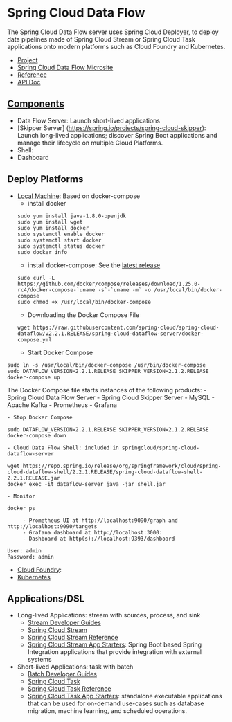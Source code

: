 # Spring Cloud Data Flow
The Spring Cloud Data Flow server uses Spring Cloud Deployer, to deploy data pipelines made of Spring Cloud Stream or Spring Cloud Task applications onto modern platforms such as Cloud Foundry and Kubernetes.
- [Project](https://spring.io/projects/spring-cloud-dataflow)
- [Spring Cloud Data Flow Microsite](https://dataflow.spring.io/getting-started/)
- [Reference](https://docs.spring.io/spring-cloud-dataflow/docs/current/reference/htmlsingle/)
- [API Doc](https://docs.spring.io/spring-cloud-dataflow/docs/current/api/)

## [Components](https://dataflow.spring.io/docs/concepts/architecture/)
- Data Flow Server: Launch short-lived applications
- [Skipper Server] (https://spring.io/projects/spring-cloud-skipper): Launch long-lived applications; discover Spring Boot applications and manage their lifecycle on multiple Cloud Platforms.
- Shell: 
- Dashboard

## Deploy Platforms
- [Local Machine](https://dataflow.spring.io/docs/installation/local/): Based on docker-compose
    - install docker
    ```
    sudo yum install java-1.8.0-openjdk
    sudo yum install wget
    sudo yum install docker
    sudo systemctl enable docker
    sudo systemctl start docker
    sudo systemctl status docker
    sudo docker info
    ```
    - install docker-compose: See the [latest release](https://github.com/docker/compose/releases)
    ```
    sudo curl -L https://github.com/docker/compose/releases/download/1.25.0-rc4/docker-compose-`uname -s`-`uname -m` -o /usr/local/bin/docker-compose
    sudo chmod +x /usr/local/bin/docker-compose
    ```
    - Downloading the Docker Compose File
    ```
    wget https://raw.githubusercontent.com/spring-cloud/spring-cloud-dataflow/v2.2.1.RELEASE/spring-cloud-dataflow-server/docker-compose.yml    
    ```
    - Start Docker Compose
```
sudo ln -s /usr/local/bin/docker-compose /usr/bin/docker-compose
sudo DATAFLOW_VERSION=2.2.1.RELEASE SKIPPER_VERSION=2.1.2.RELEASE docker-compose up
```

   The Docker Compose file starts instances of the following products:
        - Spring Cloud Data Flow Server
        - Spring Cloud Skipper Server
        - MySQL
        - Apache Kafka
        - Prometheus
        - Grafana

    - Stop Docker Compose
```
sudo DATAFLOW_VERSION=2.2.1.RELEASE SKIPPER_VERSION=2.1.2.RELEASE docker-compose down
```
    - Cloud Data Flow Shell: included in springcloud/spring-cloud-dataflow-server 
```
wget https://repo.spring.io/release/org/springframework/cloud/spring-cloud-dataflow-shell/2.2.1.RELEASE/spring-cloud-dataflow-shell-2.2.1.RELEASE.jar
docker exec -it dataflow-server java -jar shell.jar
```
    - Monitor
```
docker ps
```
         - Prometheus UI at http://localhost:9090/graph and http://localhost:9090/targets
         - Grafana dashboard at http://localhost:3000:
         - Dashboard at http(s)://localhost:9393/dashboard
```
User: admin
Password: admin
```

- [Cloud Foundry](https://dataflow.spring.io/docs/installation/cloudfoundry/): 
- [Kubernetes](https://dataflow.spring.io/docs/installation/kubernetes/)

## Applications/DSL
- Long-lived Applications: stream with sources, process, and sink
    - [Stream Developer Guides](https://dataflow.spring.io/docs/stream-developer-guides/)
    - [Spring Cloud Stream](https://spring.io/projects/spring-cloud-stream)
    - [Spring Cloud Stream Reference](https://cloud.spring.io/spring-cloud-static/spring-cloud-stream/2.2.1.RELEASE/home.html)
    - [Spring Cloud Stream App Starters](https://cloud.spring.io/spring-cloud-stream-app-starters/):  Spring Boot based Spring Integration applications that provide integration with external systems    
- Short-lived Applications: task with batch
    - [Batch Developer Guides](https://dataflow.spring.io/docs/batch-developer-guides/)
    - [Spring Cloud Task](https://spring.io/projects/spring-cloud-task)
    - [Spring Cloud Task Reference](https://docs.spring.io/spring-cloud-task/docs/2.1.3.RELEASE/reference/htmlsingle/)
    - [Spring Cloud Task App Starters](https://cloud.spring.io/spring-cloud-task-app-starters/): standalone executable applications that can be used for on-demand use-cases such as database migration, machine learning, and scheduled operations.
    

